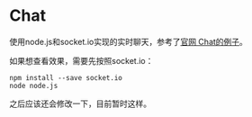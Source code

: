 # Chat

使用node.js和socket.io实现的实时聊天，参考了[官网 Chat的例子](https://github.com/socketio/socket.io/tree/master/examples/chat)。

如果想查看效果，需要先按照socket.io：

```
npm install --save socket.io
node node.js
```

 之后应该还会修改一下，目前暂时这样。
